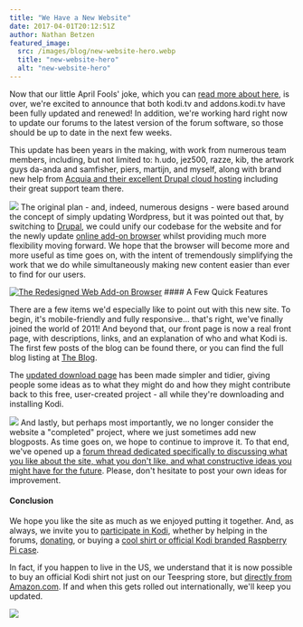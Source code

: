 ```yaml
---
title: "We Have a New Website"
date: 2017-04-01T20:12:51Z
author: Nathan Betzen
featured_image:
  src: /images/blog/new-website-hero.webp
  title: "new-website-hero"
  alt: "new-website-hero"
---
```


Now that our little April Fools' joke, which you can [read more about here](/article/andwere-baaaaack), is over, we're excited to announce that both kodi.tv and addons.kodi.tv have been fully updated and renewed! In addition, we're working hard right now to update our forums to the latest version of the forum software, so those should be up to date in the next few weeks.

This update has been years in the making, with work from numerous team members, including, but not limited to: h.udo, jez500, razze, kib, the artwork guys da-anda and samfisher, piers, martijn, and myself, along with brand new help from [Acquia and their excellent Drupal cloud hosting](https://www.acquia.com/) including their great support team there.

[![](https://xbmcfoundation.prod.dd:8083/sites/default/files/sponsor/field_image/acquia_no_tagline.webp)](https://www.acquia.com/) The original plan - and, indeed, numerous designs - were based around the concept of simply updating Wordpress, but it was pointed out that, by switching to [Drupal](https://www.drupal.org/), we could unify our codebase for the website and for the newly update [online add-on browser](/addons) whilst providing much more flexibility moving forward. We hope that the browser will become more and more useful as time goes on, with the intent of tremendously simplifying the work that we do while simultaneously making new content easier than ever to find for our users.

[![](https://xbmcfoundation.prod.dd:8083/sites/default/files/wysiwyg/uploads/2017-04-01%20%283%29.webp "The Redesigned Web Add-on Browser")](/addons) #### A Few Quick Features

There are a few items we'd especially like to point out with this new site. To begin, it's mobile-friendly and fully responsive... that's right, we've finally joined the world of 2011! And beyond that, our front page is now a real front page, with descriptions, links, and an explanation of who and what Kodi is. The first few posts of the blog can be found there, or you can find the full blog listing at [The Blog](/blog).

The [updated download page](/download) has been made simpler and tidier, giving people some ideas as to what they might do and how they might contribute back to this free, user-created project - all while they're downloading and installing Kodi.

[![](https://xbmcfoundation.prod.dd:8083/sites/default/files/wysiwyg/uploads/2017-04-01.webp)](/download) And lastly, but perhaps most importantly, we no longer consider the website a "completed" project, where we just sometimes add new blogposts. As time goes on, we hope to continue to improve it. To that end, we've opened up a [forum thread dedicated specifically to discussing what you like about the site, what you don't like, and what constructive ideas you might have for the future](https://forum.kodi.tv/showthread.php?tid=311023). Please, don't hesitate to post your own ideas for improvement.

#### Conclusion

We hope you like the site as much as we enjoyed putting it together. And, as always, we invite you to [participate in Kodi](/get-involved), whether by helping in the forums, [donating](/contribute/donate), or buying a [cool shirt or official Kodi branded Raspberry Pi case](/store).

In fact, if you happen to live in the US, we understand that it is now possible to buy an official Kodi shirt not just on our Teespring store, but [directly from Amazon.com](https://www.amazon.com/Teespring-Graffiti-Specialized-Tagless-XXX-Large/dp/B06XWZX6FS/). If and when this gets rolled out internationally, we'll keep you updated.

[![](https://xbmcfoundation.prod.dd:8083/sites/default/files/wysiwyg/uploads/2017-04-01%20%282%29.webp)](https://www.amazon.com/Teespring-Graffiti-Specialized-Tagless-XXX-Large/dp/B06XWZX6FS/)
